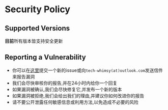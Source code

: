 # Security Policy

## Supported Versions

**目前**所有版本皆支持安全更新

## Reporting a Vulnerability

+ 你可以在[这里](https://github.com/hrhszsdtc/AutoDownloader_Bot/issues)提交一个新的issue或向`tech-whimsy(at)outlook.com`发送信件来报告漏洞
+ 我们会尽快审核你的报告,并在24小时内给你一个回复
+ 如果漏洞被确认,我们会尽快修复它,并发布一个新的版本
+ 如果漏洞被拒绝,我们会给出我们的理由,并建议你如何改进你的报告
+ 请不要公开泄露任何敏感信息或利用方法,以免造成不必要的风险
